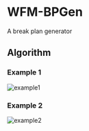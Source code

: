 # WFM-BPGen
A break plan generator

## Algorithm
### Example 1
![example1](https://user-images.githubusercontent.com/29302909/174505715-420ab82a-e110-4222-a13e-5c8fee132b97.jpg)
### Example 2
![example2](https://user-images.githubusercontent.com/29302909/174505721-3e462fff-7a70-4897-baac-6728e82abee1.jpg)
